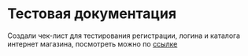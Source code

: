 # Тестовая документация

Создали чек-лист для тестирования регистрации, логина и каталога интернет магазина, посмотреть можно по [ссылке](https://docs.google.com/spreadsheets/d/19p6LWW8atAaQox5C4h91zBdyFSMlyklsRzD2Ip5-e-M/edit?usp=sharing)
